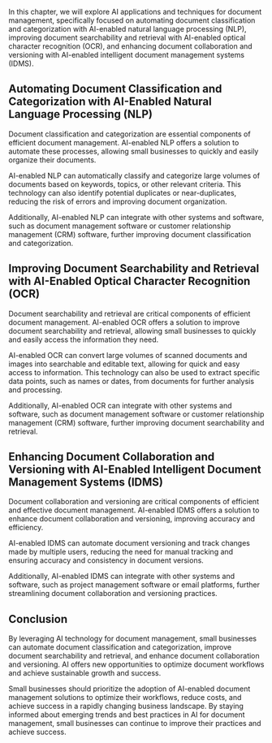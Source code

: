 
In this chapter, we will explore AI applications and techniques for document management, specifically focused on automating document classification and categorization with AI-enabled natural language processing (NLP), improving document searchability and retrieval with AI-enabled optical character recognition (OCR), and enhancing document collaboration and versioning with AI-enabled intelligent document management systems (IDMS).

Automating Document Classification and Categorization with AI-Enabled Natural Language Processing (NLP)
-------------------------------------------------------------------------------------------------------

Document classification and categorization are essential components of efficient document management. AI-enabled NLP offers a solution to automate these processes, allowing small businesses to quickly and easily organize their documents.

AI-enabled NLP can automatically classify and categorize large volumes of documents based on keywords, topics, or other relevant criteria. This technology can also identify potential duplicates or near-duplicates, reducing the risk of errors and improving document organization.

Additionally, AI-enabled NLP can integrate with other systems and software, such as document management software or customer relationship management (CRM) software, further improving document classification and categorization.

Improving Document Searchability and Retrieval with AI-Enabled Optical Character Recognition (OCR)
--------------------------------------------------------------------------------------------------

Document searchability and retrieval are critical components of efficient document management. AI-enabled OCR offers a solution to improve document searchability and retrieval, allowing small businesses to quickly and easily access the information they need.

AI-enabled OCR can convert large volumes of scanned documents and images into searchable and editable text, allowing for quick and easy access to information. This technology can also be used to extract specific data points, such as names or dates, from documents for further analysis and processing.

Additionally, AI-enabled OCR can integrate with other systems and software, such as document management software or customer relationship management (CRM) software, further improving document searchability and retrieval.

Enhancing Document Collaboration and Versioning with AI-Enabled Intelligent Document Management Systems (IDMS)
--------------------------------------------------------------------------------------------------------------

Document collaboration and versioning are critical components of efficient and effective document management. AI-enabled IDMS offers a solution to enhance document collaboration and versioning, improving accuracy and efficiency.

AI-enabled IDMS can automate document versioning and track changes made by multiple users, reducing the need for manual tracking and ensuring accuracy and consistency in document versions.

Additionally, AI-enabled IDMS can integrate with other systems and software, such as project management software or email platforms, further streamlining document collaboration and versioning practices.

Conclusion
----------

By leveraging AI technology for document management, small businesses can automate document classification and categorization, improve document searchability and retrieval, and enhance document collaboration and versioning. AI offers new opportunities to optimize document workflows and achieve sustainable growth and success.

Small businesses should prioritize the adoption of AI-enabled document management solutions to optimize their workflows, reduce costs, and achieve success in a rapidly changing business landscape. By staying informed about emerging trends and best practices in AI for document management, small businesses can continue to improve their practices and achieve success.

